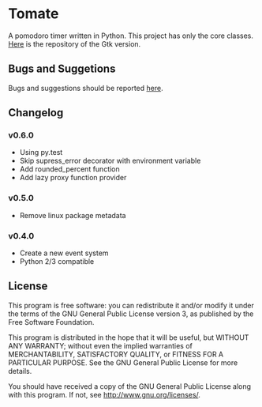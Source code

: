 Tomate
======

A pomodoro timer written in Python. This project has only the core classes.
[Here][1] is the repository of the Gtk version.

Bugs and Suggetions
-------------------

Bugs and suggestions should be reported [here][2].

Changelog
---------

### v0.6.0

- Using py.test
- Skip supress\_error decorator with environment variable
- Add rounded\_percent function
- Add lazy proxy function provider

### v0.5.0

- Remove linux package metadata

### v0.4.0

- Create a new event system
- Python 2/3 compatible

License
-------

This program is free software: you can redistribute it and/or modify it
under the terms of the GNU General Public License version 3, as published
by the Free Software Foundation.

This program is distributed in the hope that it will be useful, but
WITHOUT ANY WARRANTY; without even the implied warranties of
MERCHANTABILITY, SATISFACTORY QUALITY, or FITNESS FOR A PARTICULAR
PURPOSE.  See the GNU General Public License for more details.

You should have received a copy of the GNU General Public License along
with this program.  If not, see <http://www.gnu.org/licenses/>.

[1]: https://github.com/eliostvs/tomate-gtk
[2]: https://github.com/eliostvs/tomate/issues
